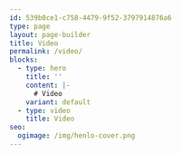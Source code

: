 ```yaml
---
id: 539b0ce1-c758-4479-9f52-3797914876a6
type: page
layout: page-builder
title: Video
permalink: /video/
blocks:
  - type: hero
    title: ''
    content: |-
      # Video
    variant: default
  - type: video
    title: Video
seo:
  ogimage: /img/henlo-cover.png
---
```

